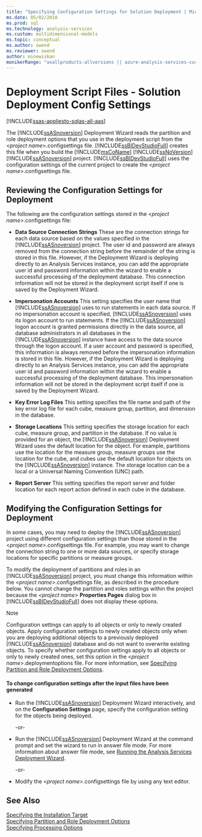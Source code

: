 ```yaml
---
title: "Specifying Configuration Settings for Solution Deployment | Microsoft Docs"
ms.date: 05/02/2018
ms.prod: sql
ms.technology: analysis-services
ms.custom: multidimensional-models
ms.topic: conceptual
ms.author: owend
ms.reviewer: owend
author: minewiskan
monikerRange: "asallproducts-allversions || azure-analysis-services-current || >= sql-analysis-services-2016"
---
```

# Deployment Script Files - Solution Deployment Config Settings
[!INCLUDE[ssas-appliesto-sqlas-all-aas](../../includes/ssas-appliesto-sqlas-all-aas.md)]

  The [!INCLUDE[ssASnoversion](../../includes/ssasnoversion-md.md)] Deployment Wizard reads the partition and role deployment options that you use in the deployment script from the \<*project name*>.configsettings file. [!INCLUDE[ssBIDevStudioFull](../../includes/ssbidevstudiofull-md.md)] creates this file when you build the [!INCLUDE[msCoName](../../includes/msconame-md.md)] [!INCLUDE[ssNoVersion](../../includes/ssnoversion-md.md)] [!INCLUDE[ssASnoversion](../../includes/ssasnoversion-md.md)] project. [!INCLUDE[ssBIDevStudioFull](../../includes/ssbidevstudiofull-md.md)] uses the configuration settings of the current project to create the \<*project name*>.configsettings file.  
  
## Reviewing the Configuration Settings for Deployment  
 The following are the configuration settings stored in the \<*project name*>.configsettings file:  
  
-   **Data Source Connection Strings** These are the connection strings for each data source based on the values specified in the [!INCLUDE[ssASnoversion](../../includes/ssasnoversion-md.md)] project. The user id and password are always removed from the connection string before the remainder of the string is stored in this file. However, if the Deployment Wizard is deploying directly to an Analysis Services instance, you can add the appropriate user id and password information within the wizard to enable a successful processing of the deployment database. This connection information will not be stored in the deployment script itself if one is saved by the Deployment Wizard.  
  
-   **Impersonation Accounts** This setting specifies the user name that [!INCLUDE[ssASnoversion](../../includes/ssasnoversion-md.md)] uses to run statements in each data source. If no impersonation account is specified, [!INCLUDE[ssASnoversion](../../includes/ssasnoversion-md.md)] uses its logon account to run statements. If the [!INCLUDE[ssASnoversion](../../includes/ssasnoversion-md.md)] logon account is granted permissions directly in the data source, all database administrators in all databases in the [!INCLUDE[ssASnoversion](../../includes/ssasnoversion-md.md)] instance have access to the data source through the logon account. If a user account and password is specified, this information is always removed before the impersonation information is stored in this file. However, if the Deployment Wizard is deploying directly to an Analysis Services instance, you can add the appropriate user id and password information within the wizard to enable a successful processing of the deployment database. This impersonation information will not be stored in the deployment script itself if one is saved by the Deployment Wizard.  
  
-   **Key Error Log Files** This setting specifies the file name and path of the key error log file for each cube, measure group, partition, and dimension in the database.  
  
-   **Storage Locations** This setting specifies the storage location for each cube, measure group, and partition in the database. If no value is provided for an object, the [!INCLUDE[ssASnoversion](../../includes/ssasnoversion-md.md)] Deployment Wizard uses the default location for the object. For example, partitions use the location for the measure group, measure groups use the location for the cube, and cubes use the default location for objects on the [!INCLUDE[ssASnoversion](../../includes/ssasnoversion-md.md)] instance. The storage location can be a local or a Universal Naming Convention (UNC) path.  
  
-   **Report Server** This setting specifies the report server and folder location for each report action defined in each cube in the database.  
  
## Modifying the Configuration Settings for Deployment  
 In some cases, you may need to deploy the [!INCLUDE[ssASnoversion](../../includes/ssasnoversion-md.md)] project using different configuration settings than those stored in the \<*project name*>.configsettings file. For example, you may want to change the connection string to one or more data sources, or specify storage locations for specific partitions or measure groups.  
  
 To modify the deployment of partitions and roles in an [!INCLUDE[ssASnoversion](../../includes/ssasnoversion-md.md)] project, you must change this information within the \<*project name*>.configsettings file, as described in the procedure below. You cannot change the partition and roles settings within the project because the *\<project name>* **Properties Pages** dialog box in [!INCLUDE[ssBIDevStudioFull](../../includes/ssbidevstudiofull-md.md)] does not display these options.  
  
> [!NOTE]  
>  Configuration settings can apply to all objects or only to newly created objects. Apply configuration settings to newly created objects only when you are deploying additional objects to a previously deployed [!INCLUDE[ssASnoversion](../../includes/ssasnoversion-md.md)] database and do not want to overwrite existing objects. To specify whether configuration settings apply to all objects or only to newly created ones, set this option in the \<*project name*>.deploymentoptions file. For more information, see [Specifying Partition and Role Deployment Options](../../analysis-services/deployment/deployment-script-files-partition-and-role-deployment-options.md).  
  
#### To change configuration settings after the input files have been generated  
  
-   Run the [!INCLUDE[ssASnoversion](../../includes/ssasnoversion-md.md)] Deployment Wizard interactively, and on the **Configuration Settings** page, specify the configuration setting for the objects being deployed.  
  
     -or-  
  
-   Run the [!INCLUDE[ssASnoversion](../../includes/ssasnoversion-md.md)] Deployment Wizard at the command prompt and set the wizard to run in answer file mode. For more information about answer file mode, see [Running the Analysis Services Deployment Wizard](../../analysis-services/deployment/running-the-analysis-services-deployment-wizard.md).  
  
     -or-  
  
-   Modify the \<*project name*>.configsettings file by using any text editor.  
  
## See Also  
 [Specifying the Installation Target](../../analysis-services/deployment/deployment-script-files-specifying-the-installation-target.md)   
 [Specifying Partition and Role Deployment Options](../../analysis-services/deployment/deployment-script-files-partition-and-role-deployment-options.md)   
 [Specifying Processing Options](../../analysis-services/deployment/deployment-script-files-specifying-processing-options.md)  
  
  
